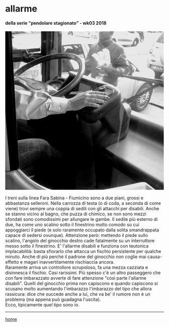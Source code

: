 # allarme

#### della serie “pendolare stagionato” - wk03 2018  
![](/interarete113.png "Roma - 714") 

I treni sulla linea Fara Sabina - Fiumicino sono a due piani, grossi e abbastanza selleroni. Nella carrozza di testa (o di coda, a seconda di come viene) trovi sempre una coppia di sedili con gli attacchi per disabili. Anche se stanno vicino al bagno, che puzza di chimico, se non sono mezzi sfondati sono comodissimi per allungare le gambe. Il sedile più esterno di due, ha come uno scalino sotto il finestrino molto comodo su cui appoggiarci il piede (e solo raramente occupato dalla solita smandrappata capace di sedersi ovunque). 
Attenzione però: mettendo il piede sullo scalino, l'angolo del ginocchio destro cade fatalmente su un interruttore messo sotto il finestrino. E' l'allarme disabili e funziona con teutonica implacabilità: basta sfiorarlo che attacca un fischio persistente per qualche minuto. Anche di più perché il padrone del ginocchio non coglie mai causa-effetto e magari inavvertitamente rischiaccia ancora.  
Raramente arriva un controllore scrupoloso, fa una mezza cazziata e disinnesca il fischio. Casi rarissimi. Più spesso c'è un altro passeggero che con fare imbarazzato avverte di fare attenzione "così parte l'allarme disabili". Quelli del ginocchio prima non capiscono e quando capiscono si scusano molto aumentando l'imbarazzo l'imbarazzo del tipo che allora rassicura: dice che succede anche a lui, che va be' il rumore non è un problema (ma appena può guadagna l'uscita).  
Ecco, tipicamente quel tipo sono io.  

---  
[home](/interarete.md) 
